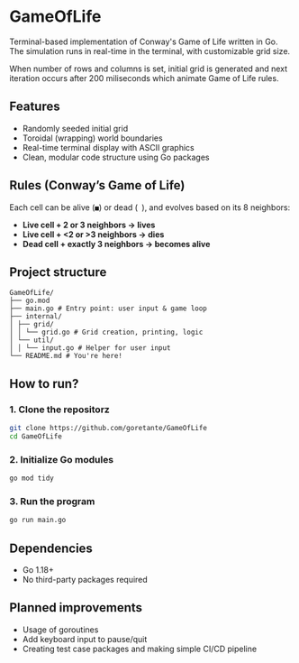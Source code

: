 # GameOfLife

Terminal-based implementation of Conway's Game of Life written in Go.
The simulation runs in real-time in the terminal, with customizable grid size.

When number of rows and columns is set, initial grid is generated and next iteration occurs after 200 miliseconds which animate Game of Life rules.

## Features
- Randomly seeded initial grid
- Toroidal (wrapping) world boundaries
- Real-time terminal display with ASCII graphics
- Clean, modular code structure using Go packages

## Rules (Conway’s Game of Life)

Each cell can be alive (`■`) or dead (` `), and evolves based on its 8 neighbors:

- **Live cell + 2 or 3 neighbors → lives**
- **Live cell + <2 or >3 neighbors → dies**
- **Dead cell + exactly 3 neighbors → becomes alive**

## Project structure
```
GameOfLife/
├── go.mod
├── main.go # Entry point: user input & game loop
├── internal/
│ ├── grid/
│ │ └── grid.go # Grid creation, printing, logic
│ └── util/
│ │ └── input.go # Helper for user input
└── README.md # You're here!
```

## How to run?
### 1. Clone the repositorz
```bash
git clone https://github.com/goretante/GameOfLife
cd GameOfLife
```

### 2. Initialize Go modules
```bash
go mod tidy
```

### 3. Run the program
```bash
go run main.go
```

## Dependencies
- Go 1.18+
- No third-party packages required

## Planned improvements
- Usage of goroutines
- Add keyboard input to pause/quit
- Creating test case packages and making simple CI/CD pipeline